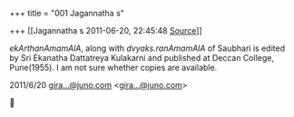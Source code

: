 +++
title = "001 Jagannatha s"

+++
[[Jagannatha s	2011-06-20, 22:45:48 [Source](https://groups.google.com/g/bvparishat/c/SrUGDOCK6HA)]]



*ekArthanAmamAlA*, along with *dvyaks.ranAmamAlA* of Saubhari is edited by Sri Ekanatha Dattatreya Kulakarni and published at Deccan College, Pune(1955). I am not sure whether copies are available.  
  

2011/6/20 [gira...@juno.com]() \<[gira...@juno.com]()\>



